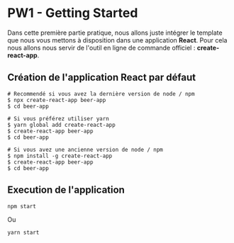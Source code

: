# PW1 - Getting Started

Dans cette première partie pratique, nous allons juste intégrer le template que nous vous mettons à disposition dans une application **React**.
Pour cela nous allons nous servir de l'outil en ligne de commande officiel : **create-react-app**.

## Création de l'application React par défaut

```shell
# Recommendé si vous avez la dernière version de node / npm
$ npx create-react-app beer-app
$ cd beer-app

# Si vous préférez utiliser yarn
$ yarn global add create-react-app
$ create-react-app beer-app
$ cd beer-app

# Si vous avez une ancienne version de node / npm
$ npm install -g create-react-app
$ create-react-app beer-app
$ cd beer-app
```

## Execution de l'application

```shell
npm start
```
Ou
```shell
yarn start
```
